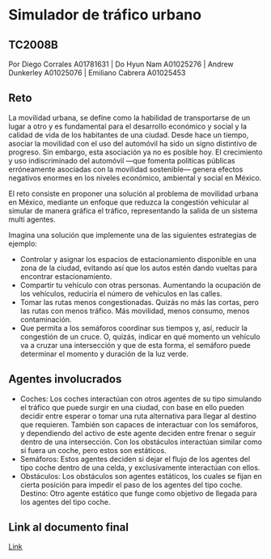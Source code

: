# Simulador de tráfico urbano 
## TC2008B
Por Diego Corrales A01781631 | Do Hyun Nam A01025276 | Andrew Dunkerley A01025076 | Emiliano Cabrera A01025453
## Reto
La movilidad urbana, se define como la habilidad de transportarse de un lugar a otro y es fundamental para el desarrollo económico y social y la calidad de vida de los habitantes de una ciudad. Desde hace un tiempo, asociar la movilidad con el uso del automóvil ha sido un signo distintivo de progreso. Sin embargo, esta asociación ya no es posible hoy. El crecimiento y uso indiscriminado del automóvil —que fomenta políticas públicas erróneamente asociadas con la movilidad sostenible— genera efectos negativos enormes en los niveles económico, ambiental y social en México.

El reto consiste en proponer una solución al problema de movilidad urbana en México, mediante un enfoque que reduzca la congestión vehicular al simular de manera gráfica el tráfico, representando la salida de un sistema multi agentes.

Imagina una solución que implemente una de las siguientes estrategias de ejemplo:

- Controlar y asignar los espacios de estacionamiento disponible en una zona de la ciudad, evitando así que los autos estén dando vueltas para encontrar estacionamiento.
- Compartir tu vehículo con otras personas. Aumentando la ocupación de los vehículos, reduciría el número de vehículos en las calles.
- Tomar las rutas menos congestionadas. Quizás no más las cortas, pero las rutas con menos tráfico. Más movilidad, menos consumo, menos contaminación.
- Que permita a los semáforos coordinar sus tiempos y, así, reducir la congestión de un cruce. O, quizás, indicar en qué momento un vehículo va a cruzar una intersección y que de esta forma, el semáforo puede determinar el momento y duración de la luz verde.

## Agentes involucrados

- Coches: Los coches interactúan con otros agentes de su tipo simulando el tráfico que puede surgir en una ciudad, con base en ello pueden decidir entre esperar o tomar una ruta alternativa para llegar al destino que requieren. También son capaces de interactuar con los semáforos, y dependiendo del activo de este agente deciden entre frenar o seguir dentro de una intersección. Con los obstáculos interactúan similar como si fuera un coche, pero estos son estáticos.
- Semáforos: Estos agentes deciden si dejar el flujo de los agentes del tipo coche dentro de una celda, y exclusivamente interactúan con ellos. 
- Obstáculos: Los obstáculos son agentes estáticos, los cuales se fijan en cierta posición para impedir el paso de los agentes del tipo coche.
Destino: Otro agente estático que funge como objetivo de llegada para los agentes del tipo coche.  


## Link al documento final

[Link](https://docs.google.com/document/d/1KUx-yMLLhpA7tczekrdXo6INNWtJhwlgHpVj2VaVSzg/edit?usp=sharing)

